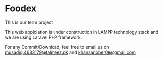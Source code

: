 # Foodex
This is our term project

This web applciation is under construction in LAMPP technology stack and we are using Laravel PHP framework.



For any Commit/Download, feel free to email us on musadiq.4683179@talmeez.pk and khansanober06@gmail.com 
